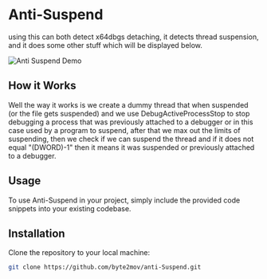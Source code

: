 # Anti-Suspend

using this can both detect x64dbgs detaching, it detects thread suspension, and it does some other stuff which will be displayed below.

![Anti Suspend Demo](https://github.com/byte2mov/Anti-Suspend/assets/146471523/e11f7c62-70f8-4ad0-ae5a-15b0c14346ef)


## How it Works

Well the way it works is we create a dummy thread that when suspended (or the file gets suspended) and we use DebugActiveProcessStop to stop debugging a process that was previously attached to a debugger or in this case used by a program to suspend, 
after that we max out the limits of suspending, then we check if we can suspend the thread and if it does not equal "(DWORD)-1" then it means it was suspended or previously attached to a debugger.

## Usage

To use Anti-Suspend in your project, simply include the provided code snippets into your existing codebase.

## Installation

Clone the repository to your local machine:

```bash
git clone https://github.com/byte2mov/anti-Suspend.git
